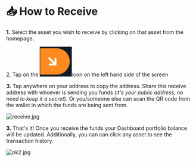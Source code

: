 # 📥 How to Receive

**1.** Select the asset you wish to receive by clicking on that asset from the homepage.

2\. Tap on the <img src="../../.gitbook/assets/Screen Shot 2022-07-02 at 6.13.33 AM.png" alt="" data-size="line">icon on the left hand side of the screen

**3.** Tap anywhere on your address to copy the address. Share this receive address with whoever is sending you funds (_it's your public address, no need to keep it a secret_). Or you/someone else can scan the QR code from the wallet in which the funds are being sent from.

![receive.jpg](https://shapeshift.zendesk.com/hc/article\_attachments/360014519920/receive.jpg)

**3.** That's it! Once you receive the funds your Dashboard portfolio balance will be updated. Additionally, you can can click any asset to see the transaction history.

![ok2.jpg](https://shapeshift.zendesk.com/hc/article\_attachments/360014519940/ok2.jpg)
